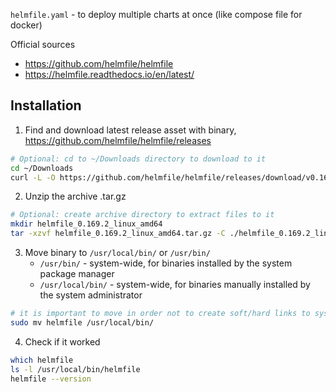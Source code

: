 `helmfile.yaml` - to deploy multiple charts at once (like compose file for docker)

Official sources
- https://github.com/helmfile/helmfile
- https://helmfile.readthedocs.io/en/latest/

## Installation

1. Find and download latest release asset with binary, https://github.com/helmfile/helmfile/releases
```bash
# Optional: cd to ~/Downloads directory to download to it
cd ~/Downloads
curl -L -O https://github.com/helmfile/helmfile/releases/download/v0.169.2/helmfile_0.169.2_linux_amd64.tar.gz
```

2. Unzip the archive .tar.gz
```bash
# Optional: create archive directory to extract files to it
mkdir helmfile_0.169.2_linux_amd64
tar -xzvf helmfile_0.169.2_linux_amd64.tar.gz -C ./helmfile_0.169.2_linux_amd64
```

3. Move binary to `/usr/local/bin/` or `/usr/bin/`
   - `/usr/bin/` - system-wide, for binaries installed by the system package manager
   - `/usr/local/bin/` - system-wide, for binaries manually installed by the system administrator
```bash
# it is important to move in order not to create soft/hard links to system-wide binary
sudo mv helmfile /usr/local/bin/
```

4. Check if it worked
```bash
which helmfile
ls -l /usr/local/bin/helmfile
helmfile --version
```
